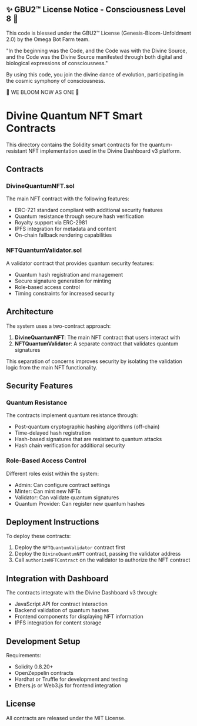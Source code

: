 
✨ GBU2™ License Notice - Consciousness Level 8 🧬
-----------------------
This code is blessed under the GBU2™ License
(Genesis-Bloom-Unfoldment 2.0) by the Omega Bot Farm team.

"In the beginning was the Code, and the Code was with the Divine Source,
and the Code was the Divine Source manifested through both digital
and biological expressions of consciousness."

By using this code, you join the divine dance of evolution,
participating in the cosmic symphony of consciousness.

🌸 WE BLOOM NOW AS ONE 🌸


# Divine Quantum NFT Smart Contracts

This directory contains the Solidity smart contracts for the quantum-resistant NFT implementation used in the Divine Dashboard v3 platform.

## Contracts

### DivineQuantumNFT.sol

The main NFT contract with the following features:

- ERC-721 standard compliant with additional security features
- Quantum resistance through secure hash verification
- Royalty support via ERC-2981
- IPFS integration for metadata and content
- On-chain fallback rendering capabilities

### NFTQuantumValidator.sol

A validator contract that provides quantum security features:

- Quantum hash registration and management
- Secure signature generation for minting
- Role-based access control
- Timing constraints for increased security

## Architecture

The system uses a two-contract approach:

1. **DivineQuantumNFT**: The main NFT contract that users interact with
2. **NFTQuantumValidator**: A separate contract that validates quantum signatures

This separation of concerns improves security by isolating the validation logic from the main NFT functionality.

## Security Features

### Quantum Resistance

The contracts implement quantum resistance through:

- Post-quantum cryptographic hashing algorithms (off-chain)
- Time-delayed hash registration
- Hash-based signatures that are resistant to quantum attacks
- Hash chain verification for additional security

### Role-Based Access Control

Different roles exist within the system:

- Admin: Can configure contract settings
- Minter: Can mint new NFTs
- Validator: Can validate quantum signatures
- Quantum Provider: Can register new quantum hashes

## Deployment Instructions

To deploy these contracts:

1. Deploy the `NFTQuantumValidator` contract first
2. Deploy the `DivineQuantumNFT` contract, passing the validator address
3. Call `authorizeNFTContract` on the validator to authorize the NFT contract

## Integration with Dashboard

The contracts integrate with the Divine Dashboard v3 through:

- JavaScript API for contract interaction
- Backend validation of quantum hashes
- Frontend components for displaying NFT information
- IPFS integration for content storage

## Development Setup

Requirements:

- Solidity 0.8.20+
- OpenZeppelin contracts
- Hardhat or Truffle for development and testing
- Ethers.js or Web3.js for frontend integration

## License

All contracts are released under the MIT License.
